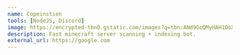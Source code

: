```yaml
---
name: Copeinstien
tools: [NodeJS, Discord]
image: https://encrypted-tbn0.gstatic.com/images?q=tbn:ANd9GcQMyHAH1DoXxTHgiZ_R6mYzW5H7dMzHcozT3A&s
description: Fast minecraft server scanning + indexing bot.
external_url: https://google.com
---
```

